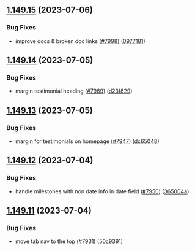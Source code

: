 ## [1.149.15](https://github.com/EddieHubCommunity/LinkFree/compare/v1.149.14...v1.149.15) (2023-07-06)


### Bug Fixes

* improve docs & broken doc links ([#7998](https://github.com/EddieHubCommunity/LinkFree/issues/7998)) ([0977181](https://github.com/EddieHubCommunity/LinkFree/commit/0977181c7500b70bd3c6c907acc43a0568278988))



## [1.149.14](https://github.com/EddieHubCommunity/LinkFree/compare/v1.149.13...v1.149.14) (2023-07-05)


### Bug Fixes

* margin testimonial heading ([#7969](https://github.com/EddieHubCommunity/LinkFree/issues/7969)) ([d23f829](https://github.com/EddieHubCommunity/LinkFree/commit/d23f829b1736a7d98b4e86746dd96b54d498323f))



## [1.149.13](https://github.com/EddieHubCommunity/LinkFree/compare/v1.149.12...v1.149.13) (2023-07-05)


### Bug Fixes

* margin for testimonials on homepage ([#7947](https://github.com/EddieHubCommunity/LinkFree/issues/7947)) ([dc65048](https://github.com/EddieHubCommunity/LinkFree/commit/dc65048801ad03ec3bdb4fb97dd9a9661edde6b5))



## [1.149.12](https://github.com/EddieHubCommunity/LinkFree/compare/v1.149.11...v1.149.12) (2023-07-04)


### Bug Fixes

* handle milestones with non date info in date field ([#7950](https://github.com/EddieHubCommunity/LinkFree/issues/7950)) ([365004a](https://github.com/EddieHubCommunity/LinkFree/commit/365004aa45155d1e039c4bc0044ea922a07b3318))



## [1.149.11](https://github.com/EddieHubCommunity/LinkFree/compare/v1.149.10...v1.149.11) (2023-07-04)


### Bug Fixes

* move tab nav to the top ([#7931](https://github.com/EddieHubCommunity/LinkFree/issues/7931)) ([50c9391](https://github.com/EddieHubCommunity/LinkFree/commit/50c9391fba9014f9e9ef40041b55c78c26fbda11))



